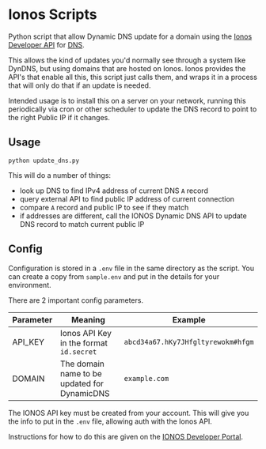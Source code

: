 # Ionos Scripts

Python script that allow Dynamic DNS update for a domain using the [Ionos Developer API](https://developer.hosting.ionos.com) for [DNS](https://developer.hosting.ionos.com/docs/dns).

This allows the kind of updates you'd normally see through a system like DynDNS, but using domains that are hosted on Ionos. Ionos provides the API's that enable all this, this script just calls them, and wraps it in a process that will only do that if an update is needed.

Intended usage is to install this on a server on your network, running this periodically via cron or other scheduler to update the DNS record to point to the right Public IP if it changes.

## Usage

`python update_dns.py`

This will do a number of things:

-   look up DNS to find IPv4 address of current DNS `A` record
-   query external API to find public IP address of current connection
-   compare `A` record and public IP to see if they match
-   if addresses are different, call the IONOS Dynamic DNS API to update DNS record to match current public IP

## Config

Configuration is stored in a `.env` file in the same directory as the script. You can create a copy from `sample.env` and put in the details for your environment.

There are 2 important config parameters.

| Parameter | Meaning                                      | Example                            |
| --------- | -------------------------------------------- | ---------------------------------- |
| API_KEY   | Ionos API Key in the format `id.secret`      | `abcd34a67.hKy7JHfgltyrewokm#hfgm` |
| DOMAIN    | The domain name to be updated for DynamicDNS | `example.com`                      |

The IONOS API key must be created from your account. This will give you the info to put in the `.env` file, allowing auth with the Ionos API.

Instructions for how to do this are given on the [IONOS Developer Portal](https://developer.hosting.ionos.com/docs/getstarted).
